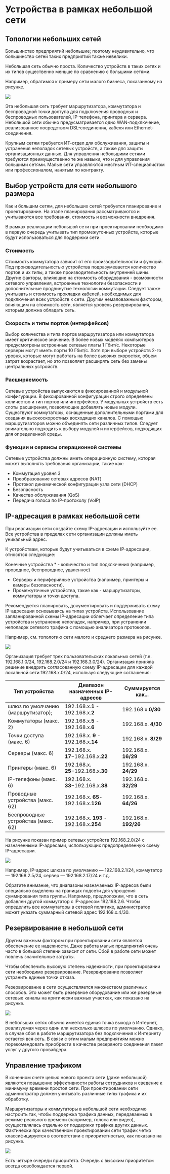 # Устройства в рамках небольшой сети

<!-- 17.1.1 -->
## Топологии небольших сетей

Большинство предприятий небольшие; поэтому неудивительно, что большинство  сетей таких предприятий также невелики.

Небольшая сеть обычно проста. Количество устройств в таких сетях и их типов существенно меньше по сравнению с большими сетями.

Например, обратимся к примеру сети малого бизнеса, показанному на рисунке.

![](./assets/17.1.1.png)
<!-- /courses/itn-dl/aeeda3d0-34fa-11eb-ad9a-f74babed41a6/af2555a0-34fa-11eb-ad9a-f74babed41a6/assets/2e869103-1c25-11ea-81a0-ffc2c49b96bc.svg -->

<!--
Топология небольшой  сети с принтером, сервером, IP-телефоном и подключенным хостом, точкой доступа и подключенным ноутбуком, все подключены к коммутатору, подключенному к облаку Интернета
-->

Эта небольшая сеть требует маршрутизатора, коммутатора и беспроводной точки доступа для подключения проводных и беспроводных пользователей, IP-телефона, принтера и сервера. Небольшой сети обычно предусматривается одно WAN-подключение, реализованное посредством DSL-соединения, кабеля или Ethernet-соединения.

Крупным сетям требуется ИТ-отдел для обслуживания, защиты и устранения неполадок сетевых устройств, а также для защиты организационных данных. Для управления небольшими сетями требуются преимущественно те же навыки, что и для управления большими сетями. Малые сети управляются местным ИТ-специалистом или профессионалом, нанятым по контракту.

<!-- 17.1.2 -->
## Выбор устройств для сети небольшого размера

Как и большим сетям, для  небольших сетей требуется планирование и проектирование. На этапе планирования рассматриваются и учитываются все требования, стоимость и возможности внедрения.

В рамках реализации небольшой сети при проектировании необходимо в первую очередь учитывать тип промежуточных устройств, которые будут использоваться для поддержки сети.

### Стоимость

Стоимость коммутатора зависит от его производительности и функций. Под производительностью устройства подразумевается количество портов и их типы, а также производительность внутренней шины. Другие факторы, влияющие на стоимость оборудования - возможности сетевого управления, встроенные технологии безопасности и дополнительные продвинутые технологии коммутации. Следует также учитывать и стоимость прокладки кабелей, необходимых для подключения всех устройств к сети. Другим немаловажным фактором, влияющим на стоимость сети, является уровень резервирования, которым должна обладать сеть.

### Скорость и типы портов (интерфейсов)

Выбор количества и типа портов маршрутизатора или коммутатора имеет критическое значение. В более новых моделях компьютеров предусмотрены встроенные сетевые платы 1 Гбит/с. Некоторые серверы могут иметь порты  10 Гбит/с. Хотя при выборе устройств 2-го уровня, которые могут работать на более высоких скоростях, объем затрат возрастает, но это позволяет расширять сеть без замены центральных устройств.

### Расширяемость

Сетевые устройства выпускаются в фиксированной и модульной конфигурации. В фиксированной конфигурации строго определены количество и тип портов или интерфейсов. У модульных устройств есть слоты расширения, позволяющие добавлять новые модули. Существуют коммутаторы, оснащенные дополнительными портами для создания высокоскоростных восходящих каналов. С помощью маршрутизаторов можно объединять сети различных типов. Следует внимательно подходить к выбору модулей и интерфейсов, подходящих для определенной среды.

### Функции и сервисы операционной системы

Сетевые устройства должны иметь операционную систему, которая может выполнять требования организации, такие как:

* Коммутация уровня 3
* Преобразование сетевых адресов (NAT)
* Протокол динамической конфигурации узла сети (DHCP)
* Безопасность
* Качество обслуживания (QoS)
* Передача голоса по IP-протоколу (VoIP)

<!-- 17.1.3 -->
## IP-адресация в рамках небольшой сети

При реализации сети создайте схему IP-адресации и используйте ее. Все устройства в пределах сети организации должны иметь уникальный адрес.

К устройствам, которые будут учитываться в схеме IP-адресации, относятся следующие:

Конечные устройства * - количество и тип подключения (например, проводное, беспроводное, удаленное)
* Серверы и периферийные устройства (например, принтеры и камеры безопасности).
* Промежуточные устройства, такие как  - маршрутизаторы, коммутаторы и точки доступа.

Рекомендуется планировать, документировать и поддерживать схему IP-адресации основываясь на типах устройств. Использование запланированной схемы IP-адресации облегчает определение типа устройства и устранение неполадок, например, при устранении неполадок сетевого трафика с помощью анализатора протоколов.

Например, см. топологию сети малого и среднего размера на рисунке.

![](./assets/17.1.3-1.png)
<!-- /courses/itn-dl/aeeda3d0-34fa-11eb-ad9a-f74babed41a6/af2555a0-34fa-11eb-ad9a-f74babed41a6/assets/2e872d43-1c25-11ea-81a0-ffc2c49b96bc.svg -->

<!--
Сетевая топология, состоящая из трех локальных сетей - 192.168.1.0/24, 192.168.2.0/24 и 192.168.3.0/24 - с различными конечными устройствами, подключенными к маршрутизатору, подключенному к облаку Интернета
-->

Организация требует трех пользовательских локальных сетей (т.е. 192.168.1.0/24, 192.168.2.0/24 и 192.168.3.0/24). Организация приняла решение внедрить согласованную схему IP-адресации для каждой локальной сети 192.168.x.0/24, используя следующие соглашения:

| **Тип устройства** | **Диапазон назначенных IP-адресов**  | **Суммируется как...** |
| --- | --- | --- |
| шлюз по умолчанию (маршрутизатор); | 192.168.x.**1** - 192.168.х.**2** | 192.168.х.**0/30** |
| Коммутаторы (макс. 2) | 192.168.х.**5** - 192.168.х.**6** | 192.168.х. **4/30** |
| Точки доступа (макс. 6) | 192.168.х. **9** - 192.168.x.**14** | 192.168.х. **8/29**  |
| Серверы (макс. 6) | 192.168.х. **17**−192.168.х.**22** | 192.168.х. **16/29**  |
| Принтеры (макс. 6) | 192.168.х. **25**−192.168.х.**30** | 192.168.х. **24/29**  |
| IP-телефоны (макс. 6) | 192.168.х. **33**−192.168.х.**38** | 192.168.х. **32/29**  |
| Проводные устройства (макс. 62) | 192.168.х. **65**-192.168.х.**126** | 192.168.х. **64/26**  |
| Беспроводные устройства (макс. 62) | 192.168.х. **193** - 192.168.х.**254** | 192.168.х. **192/26** |



На рисунке показан пример сетевых устройств 192.168.2.0/24 с назначенными IP-адресами, использующих предопределенную схему IP-адресации.

![](./assets/17.1.3-2.png)
<!-- /courses/itn-dl/aeeda3d0-34fa-11eb-ad9a-f74babed41a6/af2555a0-34fa-11eb-ad9a-f74babed41a6/assets/2e87c982-1c25-11ea-81a0-ffc2c49b96bc.svg -->

<!--
Схема представляет собой  топологию небольшой локальной сети с  адресом сети 192.168.2.0/24. Он показывает различные конечные устройства, подключенные к коммутатору, с адресом .5, подключенным к маршрутизатору, с адресом .1, подключенным к облаку Интернета. Всем устройствам присвоен IP-адрес. Принтер имеет адрес 0.25; сервер имеет адрес 0.17; ПК имеет адрес 0.65, подключенный к IP-телефону с адресом 0.33; а ноутбук имеет адрес 0.193, подключенный к точке доступа с адресом 0.9.
-->

Например, IP-адрес шлюза по умолчанию — 192.168.2.1/24, коммутатор — 192.168.2.5/24, сервер — 192.168.2.17/24 и т.д.

Обратите внимание, что диапазоны назначаемых IP-адресов были специально выделены на границах подсети для упрощения суммирования типа группы. Например, предположим, что в сеть добавлен другой коммутатор с IP-адресом 192.168.2.6. Чтобы определить все коммутаторы в сетевой политике, администратор может указать суммарный сетевой адрес 192.168.x.4/30.

<!-- 17.1.4 -->
## Резервирование в небольшой сети

Другим важным фактором при проектировании сети является обеспечение ее надежности. Даже работа малых предприятий очень часто в большой степени зависит от сети. Сбой в работе сети может повлечь значительные затраты.

Чтобы обеспечить высокую степень надежности, при проектировании сети необходимо резервирование. Резервирование позволяет устранить единые точки отказа.

Резервирование в сети осуществляется множеством различных способов. Это может быть резервное оборудование или же резервные сетевые каналы на критически важных участках, как показано на рисунке.

![](./assets/17.1.4.png)
<!-- /courses/itn-dl/aeeda3d0-34fa-11eb-ad9a-f74babed41a6/af2555a0-34fa-11eb-ad9a-f74babed41a6/assets/2e87f093-1c25-11ea-81a0-ffc2c49b96bc.svg -->

<!--
На диаграмме показано использование избыточных серверов, каналов, коммутаторов и маршрутизаторов в сети. Показаны четыре уровня с объяснением избыточности, достигнутой на каждом из уровней. Верхний уровень имеет три сервера и описание гласит: Резервные серверы доступны в случае сбоя сервера. Следующий уровень показывает, что каждый сервер имеет два подключения, ведущие к двум коммутаторам и описание гласит: присутствуют избыточные каналы для предоставления альтернативных путей в случае сбоя основного канала. Следующий уровень показывает два коммутатора, подключенных друг к другу, каждый из которых подключен ко всем трем вышеуказанным серверам, и описание гласит: «Резервные коммутаторы доступны в случае отказа коммутатора. Нижний уровень показывает два маршрутизатора, соединенных друг с другом, каждый из которых подключен к одному из коммутаторов, и описание гласит: Резервные маршрутизаторы доступны в случае сбоя маршрутизатора или маршрута.
-->

В небольших сетях обычно имеется единая точка выхода в Интернет, реализуемая через один или несколько шлюзов по умолчанию. Однако, в случае сбоя в работе маршрутизатора без подключения к Интернету остается вся сеть. В связи с этим малым предприятиям можно порекомендовать приобрести в качестве резервного соединения пакет услуг у другого провайдера.

<!-- 17.1.5 -->
## Управление трафиком

В конечном счете целью нового проекта сети (даже небольшой) являются повышение эффективности работы сотрудников и сведение к минимуму времени простоя сети. При проектировании сети администратор должен учитывать различные типы трафика и их обработку.

Маршрутизаторы и коммутаторы в небольшой сети необходимо настроить так, чтобы поддержка трафика данных, передаваемых в режиме реального времени (например, голоса или видео), осуществлялась отдельно от поддержки трафика других данных. Фактически при качественном проектировании сети трафик четко классифицируется в соответствии с приоритетностью, как показано на рисунке.

![](./assets/17.1.5.png)
<!-- /courses/itn-dl/aeeda3d0-34fa-11eb-ad9a-f74babed41a6/af2555a0-34fa-11eb-ad9a-f74babed41a6/assets/2e8817a5-1c25-11ea-81a0-ffc2c49b96bc.svg -->

Есть четыре очереди приоритета. Очередь с высоким приоритетом всегда освобождается первой.

<!--
На диаграмме показано, как маршрутизатор приоритизирует сетевой трафик.  Стрелка показывает, что трафик отправляется на маршрутизатор без приоритета.  Затем маршрутизатор отправляет трафик в магистральный канал в порядке приоритета. Маршрутизатор имеет различные типы трафика с разными уровнями приоритета, высший приоритет находится наверху. Сначала идет голосовая связь с высоким приоритетом, затем SMTP со средним приоритетом, затем обмен мгновенными сообщениями с нормальным приоритетом и, наконец, FTP с низким приоритетом.
-->

<!-- 17.1.6 -->
<!-- quiz -->

